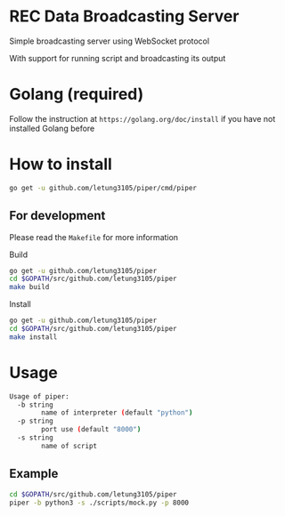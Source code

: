 # REC Data Broadcasting Server

Simple broadcasting server using WebSocket protocol

With support for running script and broadcasting its output

# Golang (required)

Follow the instruction at `https://golang.org/doc/install` if you have not installed Golang before

# How to install


```bash
go get -u github.com/letung3105/piper/cmd/piper
```

## For development

Please read the `Makefile` for more information

Build
```bash
go get -u github.com/letung3105/piper
cd $GOPATH/src/github.com/letung3105/piper
make build
```

Install
```bash
go get -u github.com/letung3105/piper
cd $GOPATH/src/github.com/letung3105/piper
make install
```

# Usage

```bash
Usage of piper:
  -b string
        name of interpreter (default "python")
  -p string
        port use (default "8000")
  -s string
        name of script
```

## Example
```bash
cd $GOPATH/src/github.com/letung3105/piper
piper -b python3 -s ./scripts/mock.py -p 8000
```
